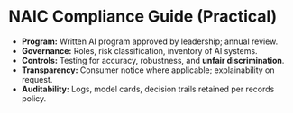 # NAIC Compliance Guide (Practical)

- **Program:** Written AI program approved by leadership; annual review.
- **Governance:** Roles, risk classification, inventory of AI systems.
- **Controls:** Testing for accuracy, robustness, and **unfair discrimination**.
- **Transparency:** Consumer notice where applicable; explainability on request.
- **Auditability:** Logs, model cards, decision trails retained per records policy.
